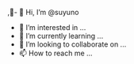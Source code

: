 ,🤗- 👋 Hi, I’m @suyuno
- 👀 I’m interested in ...
- 🌱 I’m currently learning ...
- 💞️ I’m looking to collaborate on ...
- 📫 How to reach me ...

<!---
suyuno/suyuno is a ✨ special ✨ repository because its `README.md` (this file) appears on your GitHub profile.
You can click the Preview link to take a look at your changes.
--->
